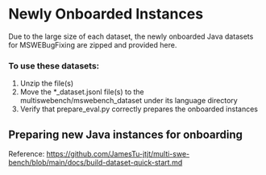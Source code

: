 # Newly Onboarded Instances
Due to the large size of each dataset, the newly onboarded Java datasets for MSWEBugFixing are zipped and provided here. 

### To use these datasets: 
1. Unzip the file(s)
2. Move the *_dataset.jsonl file(s) to the multiswebench/mswebench_dataset under its language directory
3. Verify that prepare_eval.py correctly prepares the onboarded instances

## Preparing new Java instances for onboarding
Reference: https://github.com/JamesTu-jtjt/multi-swe-bench/blob/main/docs/build-dataset-quick-start.md